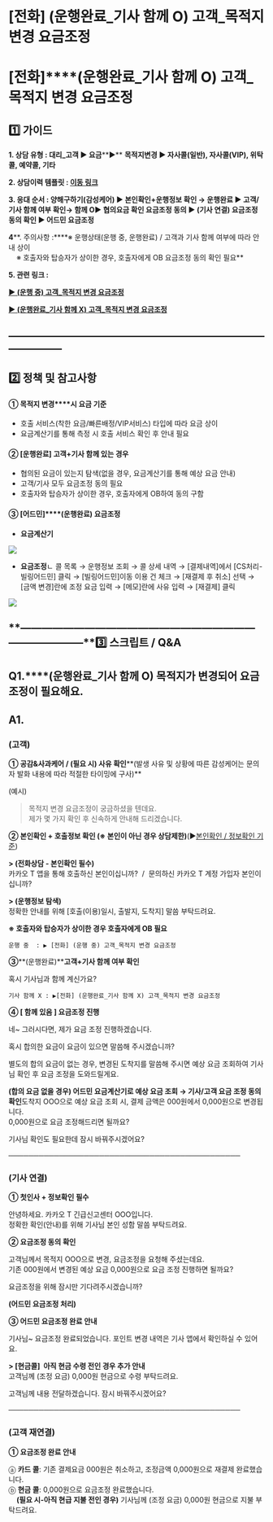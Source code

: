 # [전화] (운행완료_기사 함께 O) 고객_목적지 변경 요금조정

**[전화]****(운행완료\_기사 함께 O) 고객\_목적지 변경 요금조정**
===========================================

**1️⃣ 가이드**
-----------

**1. 상담 유형 : 대리\_고객 ▶ 요금****▶** **목적지변경 ▶ **자사콜(일반), 자사콜(VIP), 위탁콜, 예약콜, 기타****

**2. 상담이력 템플릿 : [이동 링크](https://kakaomobilitysupport.zendesk.com/hc/ko/articles/31412344582937)**

**3. 응대 순서 : **양해구하기(감성케어) ▶ 본인확인+운행정보 확인 **→ **운행완료** ▶ 고객/기사 함께 여부 확인→ **함께 O******▶ 협의요금 확인 요금조정 동의 ▶ (기사 연결) 요금조정 동의 확인 **▶ 어드민 요금조정****

**4****. 주의사항 :****※ 운행상태(운행 중, 운행완료) / 고객과 기사 함께 여부에 따라 안내 상이  
    ※ 호출자와 탑승자가 상이한 경우, 호출자에게 OB 요금조정 동의 확인 필요**

**5. 관련 링크 :**

**[▶ (운행 중) 고객\_목적지 변경 요금조정](https://kakaomobilitysupport.zendesk.com/hc/ko/articles/37621181011993)**

**[▶ (운행완료\_기사 함께 X) 고객\_목적지 변경 요금조정](https://kakaomobilitysupport.zendesk.com/hc/ko/articles/37633148451865)**

**―****―****―****―****―****―****―****―****―****―****―****―****―****―****―****―****―****―****―****―****―****―****―****―****―****―****―****―****―**
-------------------------------------------------------------------------------------------------------------------------------------------------

**2️⃣ 정책 및 참고사항**
-----------------

#### **① 목적지 변경****시 요금 기준**

* 호출 서비스(착한 요금/빠른배정/VIP서비스) 타입에 따라 요금 상이
* 요금계산기를 통해 측정 시 호출 서비스 확인 후 안내 필요

#### **② [운행완료] 고객+기사 함께 있는 경우**

* 협의된 요금이 있는지 탐색(없을 경우, 요금계산기를 통해 예상 요금 안내)
* 고객/기사 모두 요금조정 동의 필요
* 호출자와 탑승자가 상이한 경우, 호출자에게 OB하여 동의 구함

#### **③ [어드민]****(운행완료)** **요금조정**

* **요금계산기**

![](https://kakaomobilitysupport.zendesk.com/hc/article_attachments/37633106807961)

* **요금조정**ㄴ 콜 목록 → 운행정보 조회 → 콜 상세 내역 → [결제내역]에서 [CS처리-빌링어드민] 클릭 → [빌링어드민]이동 이용 건 체크 → [재결제 후 취소] 선택 → [금액 변경]란에 조정 요금 입력 → [메모]란에 사유 입력 → [재결제] 클릭

![](https://kakaomobilitysupport.zendesk.com/hc/article_attachments/37633106812057)

**―****―****―****―****―****―****―****―****―****―****―****―****―****―****―****―****―****―****―****―****―****―****―****―****―****―****―****―****―****3️⃣ 스크립트 / Q&A**
-------------------------------------------------------------------------------------------------------------------------------------------------------------------

**Q1.****(운행완료\_기사 함께 O)** **목적지가 변경되어 요금조정이 필요해요.**
----------------------------------------------------

**A1.**
-------

### **(고객)**

**① 공감&사과케어 / (필요 시) 사유 확인****(발생 사유 및 상황에 따른 감성케어는 문의자 발화 내용에 따라 적절한 타이밍에 구사)**

(예시)  
> 목적지 변경 요금조정이 궁금하셨을 텐데요.  
> 제가 몇 가지 확인 후 신속하게 안내해 드리겠습니다.

**② 본인확인 + 호출정보 확인 ****(※ 본인이 아닌 경우 상담제한)******(▶[본인확인 / 정보확인 기준](https://kakaomobilitysupport.zendesk.com/hc/ko/articles/42054092774553))

**> (전화상담 - 본인확인 필수)**  
카카오 T 앱을 통해 호출하신 본인이십니까?  /  문의하신 카카오 T 계정 가입자 본인이십니까?

**> (운행정보 탐색)**  
정확한 안내를 위해 [호출(이용)일시, 출발지, 도착지] 말씀 부탁드려요.

**※ 호출자와 탑승자가 상이한 경우 호출자에게 OB 필요**

```
운행 중  : ▶ [전화] (운행 중) 고객_목적지 변경 요금조정
```

**③****(운행완료)****고객+기사 함께 여부 확인**

혹시 기사님과 함께 계신가요?

```
기사 함께 X : ▶[전화] (운행완료_기사 함께 X) 고객_목적지 변경 요금조정
```

**④ [ 함께 있음 ] 요금조정 진행**

네~ 그러시다면, 제가 요금 조정 진행하겠습니다.

혹시 합의한 요금이 요금이 있으면 말씀해 주시겠습니까?

별도의 합의 요금이 없는 경우, 변경된 도착지를 말씀해 주시면 예상 요금 조회하여 기사님 확인 후 요금 조정을 도와드릴게요.

**(합의 요금 없을 경우) 어드민 요금계산기로 예상 요금 조회 → 기사/고객 요금 조정 동의 확인**도착지 OOO으로 예상 요금 조회 시, 결제 금액은 000원에서 0,000원으로 변경됩니다.  
0,000원으로 요금 조정해드리면 될까요?

기사님 확인도 필요한데 잠시 바꿔주시겠어요?

──────────────────────────────────────────────

### **(기사 연결)**

**① 첫인사 + 정보확인 필수**

안녕하세요. 카카오 T 긴급신고센터 OOO입니다.  
정확한 확인(안내)를 위해 기사님 본인 성함 말씀 부탁드려요.

**② 요금조정 동의 확인**

고객님께서 목적지 OOO으로 변경, 요금조정을 요청해 주셨는데요.  
기존 000원에서 변경된 예상 요금 0,000원으로 요금 조정 진행하면 될까요?

요금조정을 위해 잠시만 기다려주시겠습니까?

**(어드민 요금조정 처리)**

**③ 어드민 요금조정 완료 안내**

기사님~ 요금조정 완료되었습니다. 포인트 변경 내역은 기사 앱에서 확인하실 수 있어요.

**> [현금콜]  아직 현금 수령 전인 경우 추가 안내**  
고객님께 (조정 요금) 0,000원 현금으로 수령 부탁드려요.

고객님께 내용 전달하겠습니다. 잠시 바꿔주시겠어요?

──────────────────────────────────────────────

### **(고객 재연결)**

**① 요금조정 완료 안내**

ⓐ **카드 콜**: 기존 결제요금 000원은 취소하고, 조정금액 0,000원으로 재결제 완료했습니다.  
ⓑ **현금 콜**: 0,000원으로 요금조정 완료했습니다.  
    **(필요 시-아직 현급 지불 전인 경우)** 기사님께 (조정 요금) 0,000원 현금으로 지불 부탁드려요.